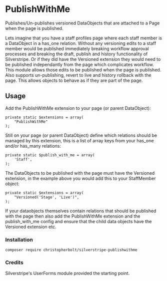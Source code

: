 # PublishWithMe #
Publishes/Un-publishes versioned DataObjects that are attached to a Page when the page is published.

Lets imagine that you have a staff profiles page where each staff member is a DataObject in a has_one relation. Without any versioning edits to a staff member would be published immediately breaking workflow approval processes and breaking the draft, publish and history functionality of Silverstripe. Or if they did have the Versioned extension they would need to be published independantly from the page which complicates workflow. This module allows those edits to be published when the page is published. Also supports un-publishing, revert to live and history rollback with the page. This allows objects to behave as if they are part of the page.

## Usage ##
Add the PublishWithMe extension to your page (or parent DataObject):
```
private static $extensions = array(
    "PublishWithMe"
);
```
Still on your page (or parent DataObject) define which relations should be managed by this extension, this is a list of array keys from your has_one and/or has_many relations:
```
private static $publish_with_me = array(
    'Staff',
);
```	
The DataObjects to be published with the page must have the Versioned extension, in the example above you would add this to your StaffMember object:
```
private static $extensions = array(
    "Versioned('Stage', 'Live')",
);
```
If your dataobjects themselves contain relations that should be published with the page then also add the PublishWithMe extension and the publish_with_me config and ensure that the child data objects have the Versioned extension etc.

### Installation ###
```
composer require christopherbolt/silverstripe-publishwithme
```

### Credits ###
Silverstripe's UserForms module provided the starting point.
